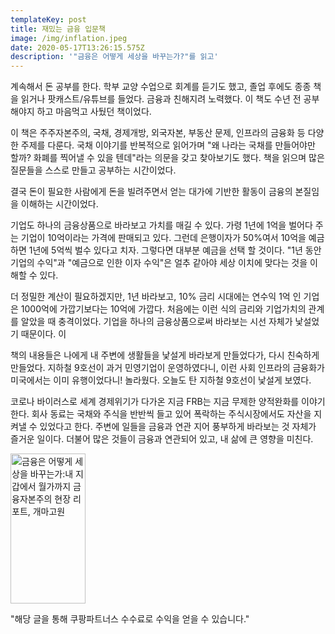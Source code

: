 ```yaml
---
templateKey: post
title: 재밌는 금융 입문책
image: /img/inflation.jpeg
date: 2020-05-17T13:26:15.575Z
description: '"금융은 어떻게 세상을 바꾸는가?"를 읽고'
---
```

계속해서 돈 공부를 한다. 학부 교양 수업으로 회계를 듣기도 했고, 졸업 후에도 종종 책을 읽거나 팟캐스트/유튜브를 들었다. 금융과 친해지려 노력했다. 이 책도 수년 전 공부해야지 하고 마음먹고 사뒀던 책이었다.

이 책은 주주자본주의, 국채, 경제개방, 외국자본, 부동산 문제, 인프라의 금융화 등 다양한 주제를 다룬다. 국채 이야기를 반복적으로 읽어가며 "왜 나라는 국채를 만들어야만 할까? 화폐를 찍어낼 수 있을 텐데"라는 의문을 갖고 찾아보기도 했다. 책을 읽으며 많은 질문들을 스스로 만들고 공부하는 시간이었다. 

결국 돈이 필요한 사람에게 돈을 빌려주면서 얻는 대가에 기반한 활동이 금융의 본질임을 이해하는 시간이었다.

기업도 하나의 금융상품으로 바라보고 가치를 매길 수 있다. 가령 1년에 1억을 벌어다 주는 기업이 10억이라는 가격에 판매되고 있다. 그런데 은행이자가 50%여서 10억을 예금하면 1년에 5억씩 벌수 있다고 치자. 그렇다면 대부분 예금을 선택 할 것이다. "1년 동안 기업의 수익"과 "예금으로 인한 이자 수익"은 얼추 같아야 세상 이치에 맞다는 것을 이해할 수 있다. 

더 정밀한 계산이 필요하겠지만, 1년 바라보고, 10% 금리 시대에는 연수익 1억 인 기업은 1000억에 가깝기보다는 10억에 가깝다. 처음에는 이런 식의 금리와 기업가치의 관계를 알았을 때 충격이었다. 기업을 하나의 금융상품으로써 바라보는 시선 자체가 낯설었기 때문이다. 이

책의 내용들은 나에게 내 주변에 생활들을 낯설게 바라보게 만들었다가, 다시 친숙하게 만들었다. 지하철 9호선이 과거 민영기업이 운영하였다니, 이런 사회 인프라의 금융화가 미국에서는 이미 유행이었다니! 놀라웠다. 오늘도 탄 지하철 9호선이 낯설게 보였다.

코로나 바이러스로 세계 경제위기가 다가온 지금 FRB는 지금 무제한 양적완화를 이야기한다. 회사 동료는 국채와 주식을 반반씩 들고 있어 폭락하는 주식시장에서도 자산을 지켜낼 수 있었다고 한다. 주변에 일들을 금융과 연관 지어 풍부하게 바라보는 것 자체가 즐거운 일이다. 더불어 많은 것들이 금융과 연관되어 있고, 내 삶에 큰 영향을 미친다.

<a href="https://coupa.ng/bCDwoF" target="_blank"><img src="https://static.coupangcdn.com/image/affiliate/banner/b510434dbe2370890ba3d89ed31007dc@2x.jpg" alt="금융은 어떻게 세상을 바꾸는가:내 지갑에서 월가까지 금융자본주의 현장 리포트, 개마고원" width="120" height="240"></a>

"해당 글을 통해 쿠팡파트너스 수수료로 수익을 얻을 수 있습니다."
